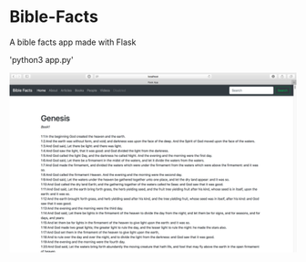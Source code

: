 # Bible-Facts
A bible facts app made with Flask

'python3 app.py'

![](https://github.com/TutorialDoctor/Bible-Facts/blob/master/static/images/screenshot.png?raw=true)
